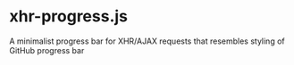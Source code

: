 # xhr-progress.js
A minimalist progress bar for XHR/AJAX requests that resembles styling of GitHub progress bar 
